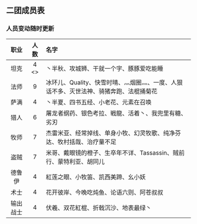 

## 二团成员表

### 人员变动随时更新

|职业|人数  |名字|
|:-:|:-:|:--|
|坦克|4 <>|丶半秋、攻城狮、干就一个字、豚豚爱吃能睡|
|法师|9   |冰环儿、Quality、快雪时晴、灬烟圈灬、一度、人狠话不多、灭世法神、骑猪奔跑、法棍捅菊花|
|萨满|4|丶半夏、四书五经、小老花、元素在召唤|
|猎人|6|屠龙者纲药、银色考拉、戦龍、活着丶、我兜里有糖、劣刃|
|牧师|7|杰雷米亚、经常掉线、单身小牧、幻灵牧歌、纯净芬达、牧村括哉、治疗量不足|
|盗贼|7|米哥、戴眼镜的橙子、生卒年不详、Tassassin、贼前行、蒙特利亚、胡同儿|
|德鲁伊|4|紅莲之眼、小牧笛、凯西美蹄、幺小妖|
|术士|4|花开彼岸、今晚吃炖鱼、论语六则、阿苍叔叔|
|输出战士|4|伏羲、双花紅棍、折戟沉沙、地表最绿丶|